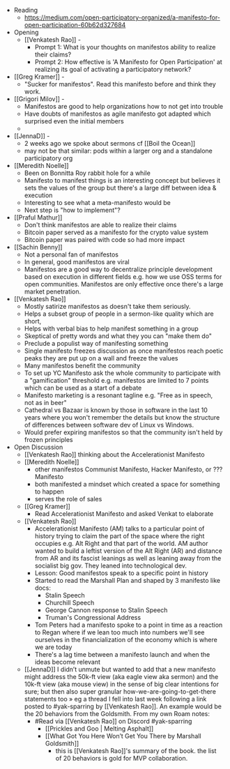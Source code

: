 - Reading
    - https://medium.com/open-participatory-organized/a-manifesto-for-open-participation-60b62d327684
- Opening
    - [[Venkatesh Rao]] - 
        - Prompt 1: What is your thoughts on manifestos ability to realize their claims? 
        - Prompt 2: How effective is 'A Manifesto for Open Participation' at realizing its goal of activating a participatory network?  
- [[Greg Kramer]] - 
    - "Sucker for manifestos". Read this manifesto before and think they work. 
- [[Grigori Milov]] -
    - Manifestos are good to help organizations how to not get into trouble 
    - Have doubts of manifestos as agile manifesto got adapted which surprised even the initial members 
    - 
- [[JennaD]] - 
    - 2 weeks ago we spoke about sermons cf [[Boil the Ocean]]
    - may not be that similar: pods within a larger org and a standalone participatory org
- [[Meredith Noelle]]
    - Been on Bonnitta Roy rabbit hole for a while 
    - Manifesto to manifest things is an interesting concept but believes it sets the values of the group but there's a large diff between idea & execution 
    - Interesting to see what a meta-manifesto would be 
    - Next step is "how to implement"? 
- [[Praful Mathur]]
    - Don't think manifestos are able to realize their claims
    - Bitcoin paper served as a manifesto for the crypto value system 
    - Bitcoin paper was paired with code so had more impact 
- [[Sachin Benny]]
    - Not a personal fan of manifestos
    - In general, good manifestos are viral 
    - Manifestos are a good way to decentralize principle development based on execution in different fields e.g. how we use OSS terms for open communities. Manifestos are only effective once there's a large market penetration. 
- [[Venkatesh Rao]]
    - Mostly satirize manifestos as doesn't take them seriously. 
    - Helps a subset group of people in a sermon-like quality which are short, 
    - Helps with verbal bias to help manifest something in a group 
    - Skeptical of pretty words and what they you can "make them do" 
    - Preclude a populist way of manifesting something 
    - Single manifesto freezes discussion as once manifestos reach poetic peaks they are put up on a wall and freeze the values
    - Many manifestos benefit the community 
    - To set up YC Manifesto ask the whole community to participate with a "gamification" threshold e.g. manifestos are limited to 7 points which can be used as a start of a debate 
    - Manifesto marketing is a resonant tagline e.g. "Free as in speech, not as in beer" 
    - Cathedral vs Bazaar is known by those in software in the last 10 years where you won't remember the details but know the structure of differences between software dev of Linux vs Windows. 
    - Would prefer expiring manifestos so that the community isn't held by frozen principles 
- Open Discussion
    - [[Venkatesh Rao]] thinking about the Accelerationist Manifesto
    - [[Meredith Noelle]] 
        - other manifestos Communist Manifesto, Hacker Manifesto, or ??? Manifesto 
        - both manifested a mindset which created a space for something to happen
        - serves the role of sales 
    - [[Greg Kramer]] 
        - Read Accelerationist Manifesto and asked Venkat to elaborate 
    - [[Venkatesh Rao]] 
        - Accelerationist Manifesto (AM) talks to a particular point of history trying to claim the part of the space where the right occupies e.g. Alt Right and that part of the world. AM author wanted to build a leftist version of the Alt Right (AR) and distance from AR and its fascist leanings as well as leaning away from the socialist big gov. They leaned into technological dev. 
        - Lesson: Good manifestos speak to a specific point in history 
        - Started to read the Marshall Plan and shaped by 3 manifesto like docs:
            - Stalin Speech
            - Churchill Speech 
            - George Cannon response to Stalin Speech 
            - Truman's Congressional Address
        - Tom Peters had a manifesto spoke to a point in time as a reaction to Regan where if we lean too much into numbers we'll see ourselves in the financialization of the economy which is where we are today 
        - There's a lag time between a manifesto launch and when the ideas become relevant 
    - [[JennaD]] I didn’t unmute but wanted to add that a new manifesto might address the 50k-ft view (aka eagle view aka sermon) and the 10k-ft view (aka mouse view) in the sense of big clear intentions for sure; but then also super granular how-we-are-going-to-get-there statements too
» eg a thread I fell into last week following a link posted to #yak-sparring by [[Venkatesh Rao]]. An example would be the 20 behaviors from the Goldsmith. From my own Roam notes:
        - #Read via [[Venkatesh Rao]] on Discord #yak-sparring
            - [[Prickles and Goo | Melting Asphalt]]
            - [[What Got You Here Won’t Get You There by Marshall Goldsmith]]
                - this is [[Venkatesh Rao]]'s summary of the book. the list of 20 behaviors is gold for MVP collaboration.
